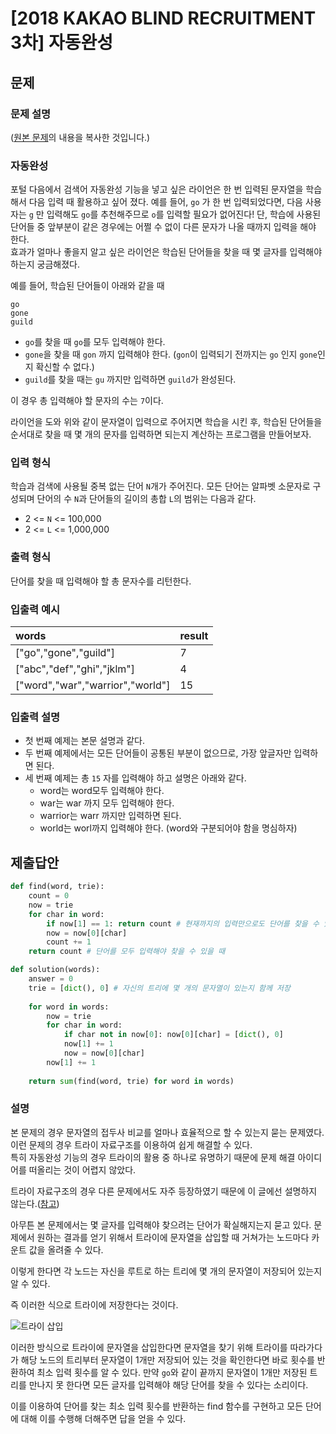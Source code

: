 # [2018 KAKAO BLIND RECRUITMENT 3차] 자동완성
## 문제
### 문제 설명
([원본 문제](https://programmers.co.kr/learn/courses/30/lessons/17685)의 내용을 복사한 것입니다.)

### 자동완성

포털 다음에서 검색어 자동완성 기능을 넣고 싶은 라이언은 한 번 입력된 문자열을 학습해서 다음 입력 때 활용하고 싶어 졌다. 예를 들어, `go` 가 한 번 입력되었다면, 다음 사용자는 `g` 만 입력해도 `go`를 추천해주므로 `o`를 입력할 필요가 없어진다! 단, 학습에 사용된 단어들 중 앞부분이 같은 경우에는 어쩔 수 없이 다른 문자가 나올 때까지 입력을 해야 한다.  
효과가 얼마나 좋을지 알고 싶은 라이언은 학습된 단어들을 찾을 때 몇 글자를 입력해야 하는지 궁금해졌다.

예를 들어, 학습된 단어들이 아래와 같을 때

```
go
gone
guild
```

* `go`를 찾을 때 `go`를 모두 입력해야 한다.
* `gone`을 찾을 때 `gon` 까지 입력해야 한다. (`gon`이 입력되기 전까지는 `go` 인지 `gone`인지 확신할 수 없다.)
* `guild`를 찾을 때는 `gu` 까지만 입력하면 `guild`가 완성된다.

이 경우 총 입력해야 할 문자의 수는 `7`이다.

라이언을 도와 위와 같이 문자열이 입력으로 주어지면 학습을 시킨 후, 학습된 단어들을 순서대로 찾을 때 몇 개의 문자를 입력하면 되는지 계산하는 프로그램을 만들어보자.

### 입력 형식
학습과 검색에 사용될 중복 없는 단어 `N`개가 주어진다.
모든 단어는 알파벳 소문자로 구성되며 단어의 수 `N`과 단어들의 길이의 총합 `L`의 범위는 다음과 같다.

* 2 <= `N` <= 100,000
* 2 <= `L` <= 1,000,000

### 출력 형식
단어를 찾을 때 입력해야 할 총 문자수를 리턴한다.

### 입출력 예시
|words|result|
|:---|:---|
|["go","gone","guild"]|7|
|["abc","def","ghi","jklm"]|4|
|["word","war","warrior","world"]|15|

### 입출력 설명
* 첫 번째 예제는 본문 설명과 같다.
* 두 번째 예제에서는 모든 단어들이 공통된 부분이 없으므로, 가장 앞글자만 입력하면 된다.
* 세 번째 예제는 총 `15` 자를 입력해야 하고 설명은 아래와 같다.
  * word는 word모두 입력해야 한다.
  * war는 war 까지 모두 입력해야 한다.
  * warrior는 warr 까지만 입력하면 된다.
  * world는 worl까지 입력해야 한다. (word와 구분되어야 함을 명심하자)

## 제출답안
```python
def find(word, trie):
    count = 0
    now = trie
    for char in word:
        if now[1] == 1: return count # 현재까지의 입력만으로도 단어를 찾을 수 있을 때
        now = now[0][char]
        count += 1
    return count # 단어를 모두 입력해야 찾을 수 있을 때

def solution(words):
    answer = 0
    trie = [dict(), 0] # 자신의 트리에 몇 개의 문자열이 있는지 함께 저장
    
    for word in words:
        now = trie
        for char in word:
            if char not in now[0]: now[0][char] = [dict(), 0]
            now[1] += 1
            now = now[0][char]
        now[1] += 1
    
    return sum(find(word, trie) for word in words)
```
### 설명
본 문제의 경우 문자열의 접두사 비교를 얼마나 효율적으로 할 수 있는지 묻는 문제였다. 이런 문제의 경우 트라이 자료구조를 이용하여 쉽게 해결할 수 있다.  
특히 자동완성 기능의 경우 트라이의 활용 중 하나로 유명하기 때문에 문제 해결 아이디어를 떠올리는 것이 어렵지 않았다.

트라이 자료구조의 경우 다른 문제에서도 자주 등장하였기 때문에 이 글에선 설명하지 않는다.([참고](https://github.com/ahnsh1996/algorithm/blob/master/Etc/%5B2020%20KAKAO%20BLIND%20RECRUITMENT%5D%20%EA%B0%80%EC%82%AC%20%EA%B2%80%EC%83%89.md))

아무튼 본 문제에서는 몇 글자를 입력해야 찾으려는 단어가 확실해지는지 묻고 있다. 문제에서 원하는 결과를 얻기 위해서 트라이에 문자열을 삽입할 때 거쳐가는 노드마다 카운트 값을 올려줄 수 있다.

이렇게 한다면 각 노드는 자신을 루트로 하는 트리에 몇 개의 문자열이 저장되어 있는지 알 수 있다.

즉 이러한 식으로 트라이에 저장한다는 것이다.

![트라이 삽입](https://user-images.githubusercontent.com/77680436/117933973-1adcff80-b33d-11eb-994e-f40d4c3e0922.gif)

이러한 방식으로 트라이에 문자열을 삽입한다면 문자열을 찾기 위해 트라이를 따라가다가 해당 노드의 트리부터 문자열이 1개만 저장되어 있는 것을 확인한다면 바로 횟수를 반환하여 최소 입력 횟수를 알 수 있다. 
만약 `go`와 같이 끝까지 문자열이 1개만 저장된 트리를 만나지 못 한다면 모든 글자를 입력해야 해당 단어를 찾을 수 있다는 소리이다.

이를 이용하여 단어를 찾는 최소 입력 횟수를 반환하는 find 함수를 구현하고 모든 단어에 대해 이를 수행해 더해주면 답을 얻을 수 있다.
